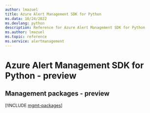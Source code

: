 ```yaml
---
author: lmazuel
title: Azure Alert Management SDK for Python
ms.data: 10/24/2022
ms.devlang: python
description: Reference for Azure Alert Management SDK for Python
ms.author: lmazuel
ms.topic: reference
ms.service: alertmanagement
---
```

# Azure Alert Management SDK for Python - preview

## Management packages - preview
[!INCLUDE [mgmt-packages](alert-management-mgmt-index.md)]